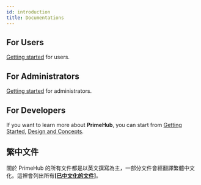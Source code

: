 ```yaml
---
id: introduction
title: Documentations
---
```


## For Users

[Getting started](getting-started-user) for users.

## For Administrators

[Getting started](getting-started-admin) for administrators.

## For Developers

If you want to learn more about **PrimeHub**, you can start from [Getting Started](dev-introduction), [Design and Concepts](design/architecture).

## 繁中文件

關於 PrimeHub 的所有文件都是以英文撰寫為主，一部分文件會經翻譯繁體中文化。這裡會列出所有[**[已中文化的文件]**](index-zh)。
